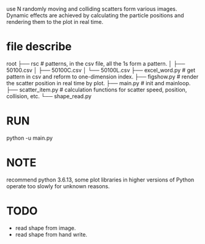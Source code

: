 use N randomly moving and colliding scatters form various images. Dynamic effects are achieved by calculating the particle positions and rendering them to the plot in real time.

# file describe
root
├── rsc                     # patterns, in the csv file, all the 1s form a pattern.
│   ├── 50100.csv
│   ├── 50100C.csv
│   └── 50100L.csv
├── excel_word.py           # get pattern in csv and reform to one-dimension index. 
├── figshow.py              # render the scatter position in real time by plot.
├── main.py                 # init and mainloop.
├── scatter_item.py         # calculation functions for scatter speed, position, collision, etc.
└── shape_read.py

# RUN
python -u main.py

# NOTE
recommend python 3.6.13, some plot libraries in higher versions of Python operate too slowly for unknown reasons.

# TODO
- read shape from image.
- read shape from hand write.
